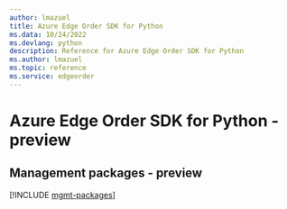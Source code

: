 ```yaml
---
author: lmazuel
title: Azure Edge Order SDK for Python
ms.data: 10/24/2022
ms.devlang: python
description: Reference for Azure Edge Order SDK for Python
ms.author: lmazuel
ms.topic: reference
ms.service: edgeorder
---
```

# Azure Edge Order SDK for Python - preview

## Management packages - preview
[!INCLUDE [mgmt-packages](edge-order-mgmt-index.md)]
